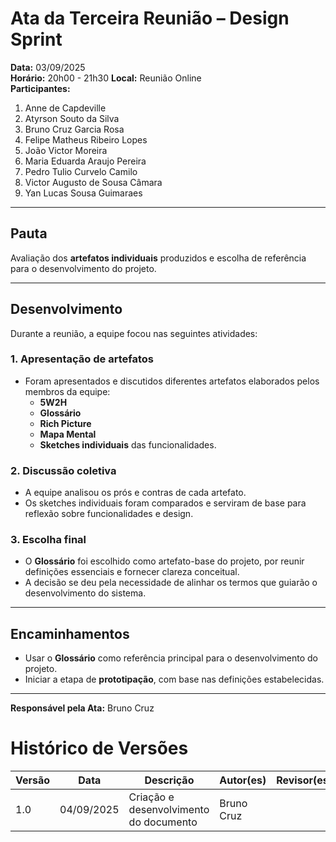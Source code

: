 # Ata da Terceira Reunião – Design Sprint

**Data:** 03/09/2025  
**Horário:** 20h00 - 21h30 
**Local:** Reunião Online  
**Participantes:**
<br>
1. Anne de Capdeville
2. Atyrson Souto da Silva
3. Bruno Cruz Garcia Rosa
4. Felipe Matheus Ribeiro Lopes
5. João Victor Moreira
6. Maria Eduarda Araujo Pereira
7. Pedro Tulio Curvelo Camilo
8. Victor Augusto de Sousa Câmara
9. Yan Lucas Sousa Guimaraes

---

## Pauta
Avaliação dos **artefatos individuais** produzidos e escolha de referência para o desenvolvimento do projeto.

---

## Desenvolvimento

Durante a reunião, a equipe focou nas seguintes atividades:

### 1. Apresentação de artefatos
- Foram apresentados e discutidos diferentes artefatos elaborados pelos membros da equipe:
  - **5W2H**
  - **Glossário**
  - **Rich Picture**
  - **Mapa Mental**
  - **Sketches individuais** das funcionalidades.

### 2. Discussão coletiva
- A equipe analisou os prós e contras de cada artefato.  
- Os sketches individuais foram comparados e serviram de base para reflexão sobre funcionalidades e design.  

### 3. Escolha final
- O **Glossário** foi escolhido como artefato-base do projeto, por reunir definições essenciais e fornecer clareza conceitual.  
- A decisão se deu pela necessidade de alinhar os termos que guiarão o desenvolvimento do sistema.  

---

## Encaminhamentos
- Usar o **Glossário** como referência principal para o desenvolvimento do projeto.  
- Iniciar a etapa de **prototipação**, com base nas definições estabelecidas.  

---

**Responsável pela Ata:** Bruno Cruz

# Histórico de Versões
| Versão | Data       | Descrição                              | Autor(es)  | Revisor(es) |
| ------ | ---------- | -------------------------------------- | ---------- | ----------- |
| 1.0    | 04/09/2025 | Criação e desenvolvimento do documento | Bruno Cruz |             |
